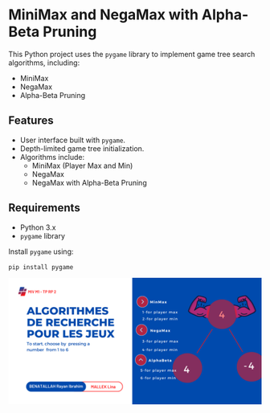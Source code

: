 # MiniMax and NegaMax with Alpha-Beta Pruning

This Python project uses the `pygame` library to implement game tree search algorithms, including:
- MiniMax
- NegaMax
- Alpha-Beta Pruning

## Features
- User interface built with `pygame`.
- Depth-limited game tree initialization.
- Algorithms include:
  - MiniMax (Player Max and Min)
  - NegaMax
  - NegaMax with Alpha-Beta Pruning

## Requirements
- Python 3.x
- `pygame` library

Install `pygame` using:

```bash
pip install pygame
```
![Canva Design](CanvaDesign.png) 
